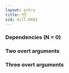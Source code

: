 ```yaml
---
layout: entry
title: གཏི་
vid: Hill:0683
---
```

### Dependencies (N = 0)


### Two overt arguments


### Three overt arguments
